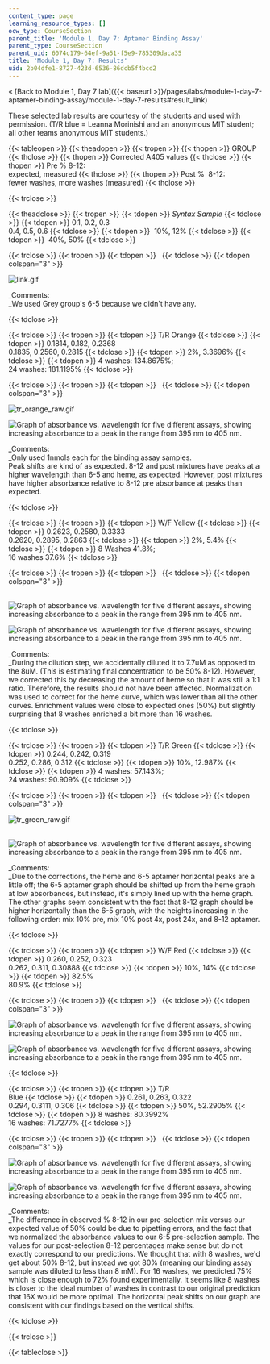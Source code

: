 ```yaml
---
content_type: page
learning_resource_types: []
ocw_type: CourseSection
parent_title: 'Module 1, Day 7: Aptamer Binding Assay'
parent_type: CourseSection
parent_uid: 6074c179-64ef-9a51-f5e9-785309daca35
title: 'Module 1, Day 7: Results'
uid: 2b04dfe1-8727-423d-6536-86dcb5f4bcd2
---
```


« [Back to Module 1, Day 7 lab]({{< baseurl >}}/pages/labs/module-1-day-7-aptamer-binding-assay/module-1-day-7-results#result_link)

These selected lab results are courtesy of the students and used with permission. (T/R blue = Leanna Morinishi and an anonymous MIT student; all other teams anonymous MIT students.)

{{< tableopen >}}
{{< theadopen >}}
{{< tropen >}}
{{< thopen >}}
GROUP
{{< thclose >}}
{{< thopen >}}
Corrected A405 values
{{< thclose >}}
{{< thopen >}}
Pre % 8-12:  
expected, measured
{{< thclose >}}
{{< thopen >}}
Post %  8-12:  
fewer washes, more washes (measured)
{{< thclose >}}

{{< trclose >}}

{{< theadclose >}}
{{< tropen >}}
{{< tdopen >}}
_Syntax Sample_
{{< tdclose >}}
{{< tdopen >}}
0.1, 0.2, 0.3  
0.4, 0.5, 0.6
{{< tdclose >}}
{{< tdopen >}}
 10%, 12%
{{< tdclose >}}
{{< tdopen >}}
 40%, 50%
{{< tdclose >}}

{{< trclose >}}
{{< tropen >}}
{{< tdopen >}}
 
{{< tdclose >}}
{{< tdopen colspan="3" >}}


![link.gif](/courses/biological-engineering/20-109-laboratory-fundamentals-in-biological-engineering-spring-2010/labs/module-1-day-7-aptamer-binding-assay/module-1-day-7-results/link.gif)

_Comments:  
_We used Grey group's 6-5 because we didn't have any.


{{< tdclose >}}

{{< trclose >}}
{{< tropen >}}
{{< tdopen >}}
T/R Orange
{{< tdclose >}}
{{< tdopen >}}
0.1814, 0.182, 0.2368  
0.1835, 0.2560, 0.2815
{{< tdclose >}}
{{< tdopen >}}
2%, 3.3696%
{{< tdclose >}}
{{< tdopen >}}
4 washes: 134.8675%;  
24 washes: 181.1195%
{{< tdclose >}}

{{< trclose >}}
{{< tropen >}}
{{< tdopen >}}
 
{{< tdclose >}}
{{< tdopen colspan="3" >}}


![tr_orange_raw.gif](/courses/biological-engineering/20-109-laboratory-fundamentals-in-biological-engineering-spring-2010/labs/module-1-day-7-aptamer-binding-assay/module-1-day-7-results/tr_orange_raw.gif)

  
![Graph of absorbance vs. wavelength for five different assays, showing increasing absorbance to a peak in the range from 395 nm to 405 nm.](/courses/biological-engineering/20-109-laboratory-fundamentals-in-biological-engineering-spring-2010/labs/module-1-day-7-aptamer-binding-assay/module-1-day-7-results/tr_orange_norm.gif)

_Comments:  
_Only used 1nmols each for the binding assay samples.  
Peak shifts are kind of as expected. 8-12 and post mixtures have peaks at a higher wavelength than 6-5 and heme, as expected. However, post mixtures have higher absorbance relative to 8-12 pre absorbance at peaks than expected.


{{< tdclose >}}

{{< trclose >}}
{{< tropen >}}
{{< tdopen >}}
W/F Yellow
{{< tdclose >}}
{{< tdopen >}}
0.2623, 0.2580, 0.3333  
0.2620, 0.2895, 0.2863
{{< tdclose >}}
{{< tdopen >}}
2%, 5.4%
{{< tdclose >}}
{{< tdopen >}}
8 Washes 41.8%;  
16 washes 37.6%
{{< tdclose >}}

{{< trclose >}}
{{< tropen >}}
{{< tdopen >}}
 
{{< tdclose >}}
{{< tdopen colspan="3" >}}


 ![Graph of absorbance vs. wavelength for five different assays, showing increasing absorbance to a peak in the range from 395 nm to 405 nm.](/courses/biological-engineering/20-109-laboratory-fundamentals-in-biological-engineering-spring-2010/labs/module-1-day-7-aptamer-binding-assay/module-1-day-7-results/wf_yellow_raw.gif)

![Graph of absorbance vs. wavelength for five different assays, showing increasing absorbance to a peak in the range from 395 nm to 405 nm.](/courses/biological-engineering/20-109-laboratory-fundamentals-in-biological-engineering-spring-2010/labs/module-1-day-7-aptamer-binding-assay/module-1-day-7-results/wf_yellow_norm.gif)

_Comments:  
_During the dilution step, we accidentally diluted it to 7.7uM as opposed to the 8uM. (This is estimating final concentration to be 50% 8-12). However, we corrected this by decreasing the amount of heme so that it was still a 1:1 ratio. Therefore, the results should not have been affected. Normalization was used to correct for the heme curve, which was lower than all the other curves. Enrichment values were close to expected ones (50%) but slightly surprising that 8 washes enriched a bit more than 16 washes.


{{< tdclose >}}

{{< trclose >}}
{{< tropen >}}
{{< tdopen >}}
T/R Green
{{< tdclose >}}
{{< tdopen >}}
0.244, 0.242, 0.319  
0.252, 0.286, 0.312
{{< tdclose >}}
{{< tdopen >}}
10%, 12.987%
{{< tdclose >}}
{{< tdopen >}}
4 washes: 57.143%;  
24 washes: 90.909%
{{< tdclose >}}

{{< trclose >}}
{{< tropen >}}
{{< tdopen >}}
 
{{< tdclose >}}
{{< tdopen colspan="3" >}}


![tr_green_raw.gif](/courses/biological-engineering/20-109-laboratory-fundamentals-in-biological-engineering-spring-2010/labs/module-1-day-7-aptamer-binding-assay/module-1-day-7-results/tr_green_raw.gif)  
 

![Graph of absorbance vs. wavelength for five different assays, showing increasing absorbance to a peak in the range from 395 nm to 405 nm.](/courses/biological-engineering/20-109-laboratory-fundamentals-in-biological-engineering-spring-2010/labs/module-1-day-7-aptamer-binding-assay/module-1-day-7-results/tr_green_norm.gif)

_Comments:  
_Due to the corrections, the heme and 6-5 aptamer horizontal peaks are a little off; the 6-5 aptamer graph should be shifted up from the heme graph at low absorbances, but instead, it's simply lined up with the heme graph. The other graphs seem consistent with the fact that 8-12 graph should be higher horizontally than the 6-5 graph, with the heights increasing in the following order: mix 10% pre, mix 10% post 4x, post 24x, and 8-12 aptamer.


{{< tdclose >}}

{{< trclose >}}
{{< tropen >}}
{{< tdopen >}}
W/F Red
{{< tdclose >}}
{{< tdopen >}}
0.260, 0.252, 0.323  
0.262, 0.311, 0.30888
{{< tdclose >}}
{{< tdopen >}}
10%, 14%
{{< tdclose >}}
{{< tdopen >}}
82.5%  
80.9%
{{< tdclose >}}

{{< trclose >}}
{{< tropen >}}
{{< tdopen >}}
 
{{< tdclose >}}
{{< tdopen colspan="3" >}}


![Graph of absorbance vs. wavelength for five different assays, showing increasing absorbance to a peak in the range from 395 nm to 405 nm.](/courses/biological-engineering/20-109-laboratory-fundamentals-in-biological-engineering-spring-2010/labs/module-1-day-7-aptamer-binding-assay/module-1-day-7-results/wf_red_normdata.gif)

![Graph of absorbance vs. wavelength for five different assays, showing increasing absorbance to a peak in the range from 395 nm to 405 nm.](/courses/biological-engineering/20-109-laboratory-fundamentals-in-biological-engineering-spring-2010/labs/module-1-day-7-aptamer-binding-assay/module-1-day-7-results/wf_red_normgraph.gif)


{{< tdclose >}}

{{< trclose >}}
{{< tropen >}}
{{< tdopen >}}
T/R  
Blue
{{< tdclose >}}
{{< tdopen >}}
0.261, 0.263, 0.322  
0.294, 0.3111, 0.306
{{< tdclose >}}
{{< tdopen >}}
50%, 52.2905%
{{< tdclose >}}
{{< tdopen >}}
8 washes: 80.3992%  
16 washes: 71.7277%
{{< tdclose >}}

{{< trclose >}}
{{< tropen >}}
{{< tdopen >}}
 
{{< tdclose >}}
{{< tdopen colspan="3" >}}


![Graph of absorbance vs. wavelength for five different assays, showing increasing absorbance to a peak in the range from 395 nm to 405 nm.](/courses/biological-engineering/20-109-laboratory-fundamentals-in-biological-engineering-spring-2010/labs/module-1-day-7-aptamer-binding-assay/module-1-day-7-results/tr_blue_raw.gif)

![Graph of absorbance vs. wavelength for five different assays, showing increasing absorbance to a peak in the range from 395 nm to 405 nm.](/courses/biological-engineering/20-109-laboratory-fundamentals-in-biological-engineering-spring-2010/labs/module-1-day-7-aptamer-binding-assay/module-1-day-7-results/tr_blue_norm.gif)

_Comments:  
_The difference in observed % 8-12 in our pre-selection mix versus our expected value of 50% could be due to pipetting errors, and the fact that we normalized the absorbance values to our 6-5 pre-selection sample. The values for our post-selection 8-12 percentages make sense but do not exactly correspond to our predictions. We thought that with 8 washes, we'd get about 50% 8-12, but instead we got 80% (meaning our binding assay sample was diluted to less than 8 mM). For 16 washes, we predicted 75% which is close enough to 72% found experimentally. It seems like 8 washes is closer to the ideal number of washes in contrast to our original prediction that 16X would be more optimal. The horizontal peak shifts on our graph are consistent with our findings based on the vertical shifts.


{{< tdclose >}}

{{< trclose >}}

{{< tableclose >}}